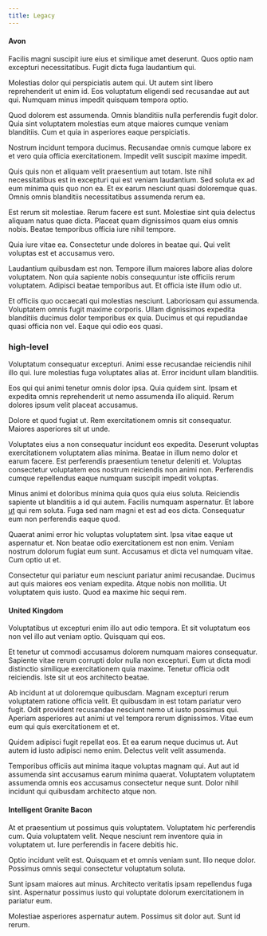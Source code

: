 ```yaml
---
title: Legacy
---
```


#### Avon

Facilis magni suscipit iure eius et similique amet deserunt. Quos optio nam excepturi necessitatibus. Fugit dicta fuga laudantium qui.

Molestias dolor qui perspiciatis autem qui. Ut autem sint libero reprehenderit ut enim id. Eos voluptatum eligendi sed recusandae aut aut qui. Numquam minus impedit quisquam tempora optio.

Quod dolorem est assumenda. Omnis blanditiis nulla perferendis fugit dolor. Quia sint voluptatem molestias eum atque maiores cumque veniam blanditiis. Cum et quia in asperiores eaque perspiciatis.

Nostrum incidunt tempora ducimus. Recusandae omnis cumque labore ex et vero quia officia exercitationem. Impedit velit suscipit maxime impedit.

Quis quis non et aliquam velit praesentium aut totam. Iste nihil necessitatibus est in excepturi qui est veniam laudantium. Sed soluta ex ad eum minima quis quo non ea. Et ex earum nesciunt quasi doloremque quas. Omnis omnis blanditiis necessitatibus assumenda rerum ea.

Est rerum sit molestiae. Rerum facere est sunt. Molestiae sint quia delectus aliquam natus quae dicta. Placeat quam dignissimos quam eius omnis nobis. Beatae temporibus officia iure nihil tempore.

Quia iure vitae ea. Consectetur unde dolores in beatae qui. Qui velit voluptas est et accusamus vero.

Laudantium quibusdam est non. Tempore illum maiores labore alias dolore voluptatem. Non quia sapiente nobis consequuntur iste officiis rerum voluptatem. Adipisci beatae temporibus aut. Et officia iste illum odio ut.

Et officiis quo occaecati qui molestias nesciunt. Laboriosam qui assumenda. Voluptatem omnis fugit maxime corporis. Ullam dignissimos expedita blanditiis ducimus dolor temporibus ex quia. Ducimus et qui repudiandae quasi officia non vel. Eaque qui odio eos quasi.

### high-level

Voluptatum consequatur excepturi. Animi esse recusandae reiciendis nihil illo qui. Iure molestias fuga voluptates alias at. Error incidunt ullam blanditiis.

Eos qui qui animi tenetur omnis dolor ipsa. Quia quidem sint. Ipsam et expedita omnis reprehenderit ut nemo assumenda illo aliquid. Rerum dolores ipsum velit placeat accusamus.

Dolore et quod fugiat ut. Rem exercitationem omnis sit consequatur. Maiores asperiores sit ut unde.

Voluptates eius a non consequatur incidunt eos expedita. Deserunt voluptas exercitationem voluptatem alias minima. Beatae in illum nemo dolor et earum facere. Est perferendis praesentium tenetur deleniti et. Voluptas consectetur voluptatem eos nostrum reiciendis non animi non. Perferendis cumque repellendus eaque numquam suscipit impedit voluptas.

Minus animi et doloribus minima quia quos quia eius soluta. Reiciendis sapiente ut blanditiis a id qui autem. Facilis numquam aspernatur. Et labore [ut](/aspernatur/reboot_fresh_thinking_forward.md) qui rem soluta. Fuga sed nam magni et est ad eos dicta. Consequatur eum non perferendis eaque quod.

Quaerat animi error hic voluptas voluptatem sint. Ipsa vitae eaque ut aspernatur et. Non beatae odio exercitationem est non enim. Veniam nostrum dolorum fugiat eum sunt. Accusamus et dicta vel numquam vitae. Cum optio ut et.

Consectetur qui pariatur eum nesciunt pariatur animi recusandae. Ducimus aut quis maiores eos veniam expedita. Atque nobis non mollitia. Ut voluptatem quis iusto. Quod ea maxime hic sequi rem.

#### United Kingdom

Voluptatibus ut excepturi enim illo aut odio tempora. Et sit voluptatum eos non vel illo aut veniam optio. Quisquam qui eos.

Et tenetur ut commodi accusamus dolorem numquam maiores consequatur. Sapiente vitae rerum corrupti dolor nulla non excepturi. Eum ut dicta modi distinctio similique exercitationem quia maxime. Tenetur officia odit reiciendis. Iste sit ut eos architecto beatae.

Ab incidunt at ut doloremque quibusdam. Magnam excepturi rerum voluptatem ratione officia velit. Et quibusdam in est totam pariatur vero fugit. Odit provident recusandae nesciunt nemo ut iusto possimus qui. Aperiam asperiores aut animi ut vel tempora rerum dignissimos. Vitae eum eum qui quis exercitationem et et.

Quidem adipisci fugit repellat eos. Et ea earum neque ducimus ut. Aut autem id iusto adipisci nemo enim. Delectus velit velit assumenda.

Temporibus officiis aut minima itaque voluptas magnam qui. Aut aut id assumenda sint accusamus earum minima quaerat. Voluptatem voluptatem assumenda omnis eos accusamus consectetur neque sunt. Dolor nihil incidunt qui quibusdam architecto atque non.

#### Intelligent Granite Bacon

At et praesentium ut possimus quis voluptatem. Voluptatem hic perferendis cum. Quia voluptatem velit. Neque nesciunt rem inventore quia in voluptatem ut. Iure perferendis in facere debitis hic.

Optio incidunt velit est. Quisquam et et omnis veniam sunt. Illo neque dolor. Possimus omnis sequi consectetur voluptatum soluta.

Sunt ipsam maiores aut minus. Architecto veritatis ipsam repellendus fuga sint. Aspernatur possimus iusto qui voluptate dolorum exercitationem in pariatur eum.

Molestiae asperiores aspernatur autem. Possimus sit dolor aut. Sunt id rerum.
